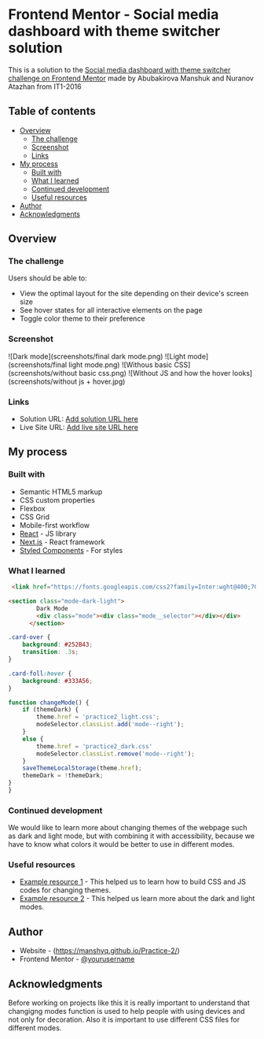 # Frontend Mentor - Social media dashboard with theme switcher solution

This is a solution to the [Social media dashboard with theme switcher challenge on Frontend Mentor](https://www.frontendmentor.io/challenges/social-media-dashboard-with-theme-switcher-6oY8ozp_H) made by Abubakirova Manshuk and Nuranov Atazhan from IT1-2016

## Table of contents

- [Overview](#overview)
  - [The challenge](#the-challenge)
  - [Screenshot](#screenshot)
  - [Links](#links)
- [My process](#my-process)
  - [Built with](#built-with)
  - [What I learned](#what-i-learned)
  - [Continued development](#continued-development)
  - [Useful resources](#useful-resources)
- [Author](#author)
- [Acknowledgments](#acknowledgments)


## Overview

### The challenge

Users should be able to:

- View the optimal layout for the site depending on their device's screen size
- See hover states for all interactive elements on the page
- Toggle color theme to their preference

### Screenshot

![Dark mode](screenshots/final dark mode.png)
![Light mode](screenshots/final light mode.png)
![Withous basic CSS](screenshots/without basic css.png)
![Without JS and how the hover looks](screenshots/without js + hover.jpg)


### Links

- Solution URL: [Add solution URL here](https://your-solution-url.com)
- Live Site URL: [Add live site URL here](https://your-live-site-url.com)

## My process

### Built with

- Semantic HTML5 markup
- CSS custom properties
- Flexbox
- CSS Grid
- Mobile-first workflow
- [React](https://reactjs.org/) - JS library
- [Next.js](https://nextjs.org/) - React framework
- [Styled Components](https://styled-components.com/) - For styles


### What I learned



```html
 <link href="https://fonts.googleapis.com/css2?family=Inter:wght@400;700&display=swap" rel="stylesheet">

<section class="mode-dark-light">
        Dark Mode
        <div class="mode"><div class="mode__selector"></div></div>
      </section>
```
```css
.card-over {
    background: #252B43;
    transition: .3s;
}

.card-foll:hover {
    background: #333A56;
}
```
```js
function changeMode() {
    if (themeDark) {
        theme.href = 'practice2_light.css';
        modeSelector.classList.add('mode--right');
    }
    else {
        theme.href = 'practice2_dark.css'
        modeSelector.classList.remove('mode--right');
    }
    saveThemeLocalStorage(theme.href);
    themeDark = !themeDark;
}
}
```



### Continued development

We would like to learn more about changing themes of the webpage such as dark and light mode, but with combining it with accessibility, because we have to know what colors it would be better to use in different modes.

### Useful resources

- [Example resource 1](https://stackoverflow.com/questions/8796107/how-to-make-changeable-themes-using-css-and-javascript) - This helped us to learn how to build CSS and JS codes for changing themes.
- [Example resource 2](https://levelup.gitconnected.com/why-dark-mode-causes-more-accessibility-issues-than-it-solves-d2f8359bb46a) - This helped us learn more about the dark and light modes.

## Author

- Website - (https://manshyq.github.io/Practice-2/)
- Frontend Mentor - [@yourusername](https://www.frontendmentor.io/profile/manshyq)


## Acknowledgments
Before working on projects like this it is really important to understand that changigng modes function is used to help people with using devices and not only for decoration. Also it is important to use different CSS files for different modes.

